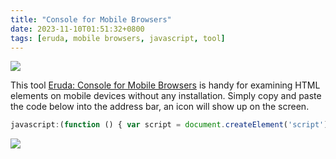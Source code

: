 ```yaml
---
title: "Console for Mobile Browsers"
date: 2023-11-10T01:51:32+0800
tags: [eruda, mobile browsers, javascript, tool]
---
```



<div class="note-link-img-wrapper"><img src="/images/2023-11-10T015132.png"></img></div>


This tool [Eruda: Console for Mobile Browsers](https://eruda.liriliri.io) is handy for examining HTML elements on mobile devices without any installation. Simply copy and paste the code below into the address bar, an icon will show up on the screen.

```js
javascript:(function () { var script = document.createElement('script'); script.src="[](https://cdn.jsdelivr.net/npm/eruda";) document.body.append(script); script.onload = function () { eruda.init(); } })();
```

![](/images/20231112_62147c.jpg)
